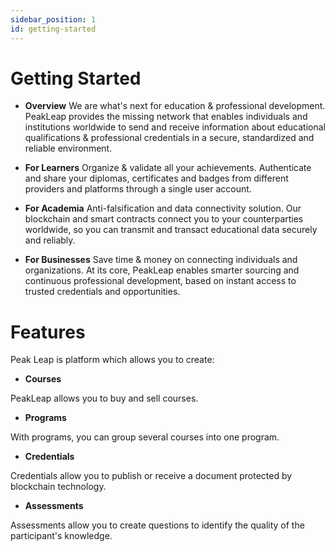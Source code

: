 ```yaml
---
sidebar_position: 1
id: getting-started
---
```


# Getting Started

 - **Overview**
We are what's next for education & professional development.
PeakLeap provides the missing network that enables individuals and institutions worldwide to send and receive information about educational qualifications & professional credentials in a secure, standardized and reliable environment.

 - **For Learners**
Organize & validate all your achievements.
Authenticate and share your diplomas, certificates and badges from different providers and platforms through a single user account.

 - **For Academia**
Anti-falsification and data connectivity solution.
Our blockchain and smart contracts connect you to your counterparties worldwide, so you can transmit and transact educational data securely and reliably.

 - **For Businesses**
Save time & money on connecting individuals and organizations.
At its core, PeakLeap enables smarter sourcing and continuous professional development, based on instant access to trusted credentials and opportunities.


# Features

Peak Leap is platform which allows you to create:
 - **Courses**

PeakLeap allows you to buy and sell courses.

 - **Programs**

With programs, you can group several courses into one program.

 - **Credentials**

Credentials allow you to publish or receive a document protected by blockchain technology.

 - **Assessments**

Assessments allow you to create questions to identify the quality of the participant's knowledge.
